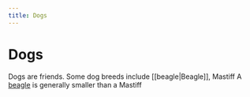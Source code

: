 ```yaml
---
title: Dogs
---
```


# Dogs
Dogs are friends.
Some dog breeds include [[beagle|Beagle]], Mastiff
A [beagle](beagle.md) is generally smaller than a Mastiff
